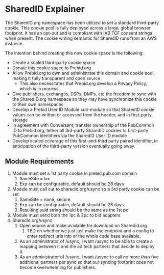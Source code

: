 # SharedID Explainer

The SharedID.org namespace has been utilized to set a standard third-party cookie.  This cookie pool is fully deployed across a large, global browser footprint.  It has an opt-out and is compliant with IAB TCF consent strings when present.  The cookie writing semantic for SharedID runs from an AWS instance.

The intention behind creating this new cookie space is the following:

* Create a scaled third-party cookie space
* Donate this cookie space to Prebid.org
* Allow Prebid.org to own and administrate this domain and cookie pool, making it fully transparent and open source
  * This also necessitates that Prebid.org develop a Privacy Policy, which is in process
* Give publishers, exchanges, DSPs, DMPs, etc the freedom to sync with the SharedID.org namespace so they may have synchronize this cookie to their own namespaces
* Develop a Prebid User ID Module sub-module so that SharedID cookie values can be written or accessed from the header, and in first-party storage
* In agreement with Conversant, transfer ownership of the PubCommon ID to Prebid.org; tether all 3rd-party SharedID cookies to first-party PubCommon identifiers via the SharedID User ID module
* Develop scaled coverage of this first-and-third party paired identifier, in anticipation of the third-party version eventually going away.

## Module Requirements

1. Module must set a 1st party cookie in prebid.pub.com domain
   1. SameSite = lax
   1. Exp can be configurable, default should be 28 days
1. Module must call out to sharedid.org/usync so a 3rd party cookie can be set
   1. SameSite = none, secure
   1. Exp can be configurable, default should be 28 days
   1. Resulting uuid string should be the same as the 1st pc
1. Module must send both the 1pc & 3pc to bid adapters
1. SharedId.org/usync
   1. Open source and make available for download on Sharedid.org
      1. TBD on whether we just just make the endpoint and a config to enter redirect urls into or the whole code base available.
   1. As an administrator of /usync, I want /usync to be able to create a mapping between it and the ad tech partners that decide to deploy it.
   1. As an administrator of /usync, I want /usync to call no more than five additional partners per sync so that our syncing footprint does not become overwhelming for publishers.   
